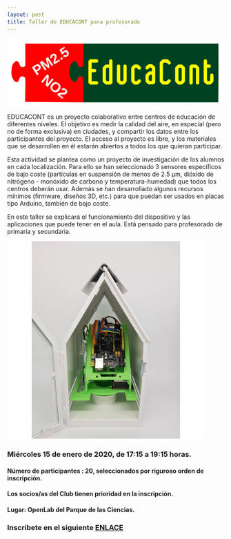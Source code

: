 ```yaml
---
layout: post
title: Taller de EDUCACONT para profesorado
---
```


![](/images/educacont.png)

EDUCACONT es un proyecto colaborativo entre centros de educación de diferentes niveles. El objetivo es medir la calidad del aire, en especial (pero no de forma exclusiva) en ciudades, y compartir los datos entre los participantes del proyecto. El acceso al proyecto es libre, y los materiales que se desarrollen en él estarán abiertos a todos los que quieran participar.

Esta actividad se plantea como un proyecto de investigación de los alumnos en cada localización. Para ello se han seleccionado 3 sensores específicos de bajo coste (partículas en suspensión de menos de 2.5 µm, dióxido de nitrógeno - monóxido de carbono y temperatura-humedad) que todos los centros deberán usar. Además se han desarrollado algunos recursos mínimos (firmware, diseños 3D, etc.) para que puedan ser usados en placas tipo Arduino, también de bajo coste.

En este taller se explicará el funcionamiento del dispositivo y las aplicaciones que puede tener en el aula. Está pensado para profesorado de primaria y secundaria.



![](/images/educa.jpg)

### Miércoles 15 de enero de 2020, de 17:15 a 19:15 horas.




#### Número de participantes : 20,  seleccionados por riguroso orden de inscripción.

#### Los socios/as del Club tienen prioridad en la inscripción.

#### Lugar: OpenLab del Parque de las Ciencias.



### Inscríbete en el siguiente [ENLACE](https://forms.gle/uaNtiBhhHuMzpiK86)
